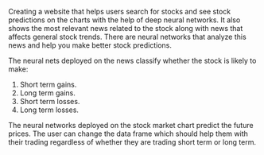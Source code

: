 Creating a website that helps users search for stocks and see stock predictions on the charts with the help of deep neural networks. It also shows the most relevant news related to the stock along with news 
that affects general stock trends. There are neural networks that analyze this news and help you make better stock predictions. 

The neural nets deployed on the news classify whether the stock is likely to make:
1. Short term gains.
2. Long term gains.
3. Short term losses.
4. Long term losses. 

The neural networks deployed on the stock market chart predict the future prices. The user can change the data frame which should help them with their trading regardless of whether they are
trading short term or long term. 
